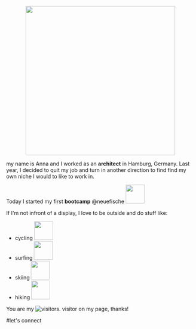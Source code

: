 <p align="center"> <img src="https://media.giphy.com/media/LSBFW8phjMnrv0PaxI/giphy.gif" width="400"></p>

my name is Anna and I worked as an **architect** in Hamburg, Germany. Last year, I decided to quit my job and turn in another direction to find find my own niche I would to like to work in. 

Today I started my first **bootcamp** @neuefische 
<img src="https://media.giphy.com/media/RKnKM27RqncSqBl5HR/giphy.gif" width="50">

If I'm not infront of a display, I love to be outside and do stuff like: 

- cycling <img src="https://media.giphy.com/media/kW1DSAIXdgwdn3Qr9E/giphy.gif" width="50">
- surfing <img src="https://media.giphy.com/media/YfYN9NMSOis59EhwsX/giphy.gif" width="50">
- skiing <img src="https://media.giphy.com/media/ccO57666u731jtpB4A/giphy.gif" width="50">
- hiking <img src="https://media.giphy.com/media/Am9IqFgFgWVVHeGhvF/giphy.gif" width="50">

You are my ![visitors](https://visitor-badge.glitch.me/badge?page_id=avoesen.visitor-badge&left_color=green&right_color=red). visitor on my page, thanks! 

#let's connect

